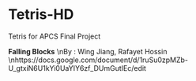 # Tetris-HD
Tetris for APCS Final Project

**Falling Blocks**
\nBy : Wing Jiang, Rafayet Hossin
\nhttps://docs.google.com/document/d/1ruSu0zpMZb-U_gtxiN6U1kYi0UaYIY6zf_DUmGutIEc/edit

